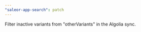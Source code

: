 ```yaml
---
"saleor-app-search": patch
---
```


Filter inactive variants from "otherVariants" in the Algolia sync.
